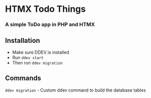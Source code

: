 # HTMX Todo Things
### A simple ToDo app in PHP and HTMX

## Installation

- Make sure DDEV is installed
- Run `ddev start`
- Then run `ddev migration`

## Commands

`ddev migration` - Custom ddev command to build the database tables
